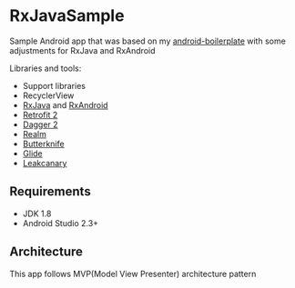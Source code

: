 # RxJavaSample
Sample Android app that was based on my [android-boilerplate](https://github.com/kennethlopez/android-boilerplate) with some adjustments for RxJava and RxAndroid

Libraries and tools: 

- Support libraries
- RecyclerView
- [RxJava](https://github.com/ReactiveX/RxJava) and [RxAndroid](https://github.com/ReactiveX/RxAndroid) 
- [Retrofit 2](http://square.github.io/retrofit/)
- [Dagger 2](http://google.github.io/dagger/)
- [Realm](https://realm.io/)
- [Butterknife](https://github.com/JakeWharton/butterknife)
- [Glide](https://github.com/bumptech/glide)
- [Leakcanary](https://github.com/square/leakcanary)

## Requirements

- JDK 1.8
- Android Studio 2.3+

## Architecture

This app follows MVP(Model View Presenter) architecture pattern
